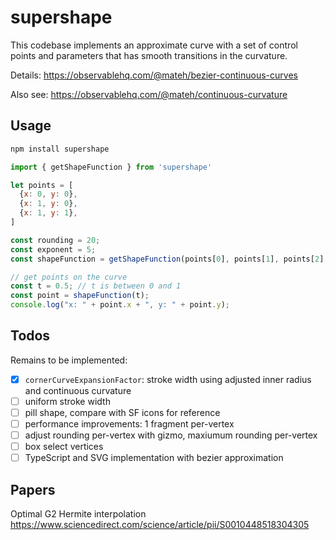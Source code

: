 # supershape

This codebase implements an approximate curve with a set of control points and parameters that has smooth transitions in the curvature.

Details: https://observablehq.com/@mateh/bezier-continuous-curves  

Also see: https://observablehq.com/@mateh/continuous-curvature

## Usage

```bash
npm install supershape
```

```js
import { getShapeFunction } from 'supershape'

let points = [
  {x: 0, y: 0},
  {x: 1, y: 0},
  {x: 1, y: 1},
]

const rounding = 20;
const exponent = 5;
const shapeFunction = getShapeFunction(points[0], points[1], points[2], rounding, exponent);

// get points on the curve
const t = 0.5; // t is between 0 and 1
const point = shapeFunction(t);
console.log("x: " + point.x + ", y: " + point.y);
```

## Todos
Remains to be implemented:
- [x] `cornerCurveExpansionFactor`: stroke width using adjusted inner radius and continuous curvature
- [ ] uniform stroke width
- [ ] pill shape, compare with SF icons for reference
- [ ] performance improvements: 1 fragment per-vertex 
- [ ] adjust rounding per-vertex with gizmo, maxiumum rounding per-vertex
- [ ] box select vertices
- [ ] TypeScript and SVG implementation with bezier approximation

## Papers
Optimal G2 Hermite interpolation
https://www.sciencedirect.com/science/article/pii/S0010448518304305